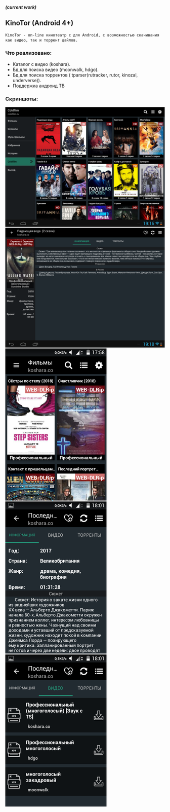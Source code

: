 ##### (current work)
## KinoTor (Android 4+) 
 
    KinoTor - on-line кинотеатр с для Android, с возможностью скачивания как видео, так и торрент файлов.


### Что реализовано:
* Каталог с видео (koshara).
* Бд для поиска видео (moonwalk, hdgo).
* Бд для поиска торрентов ( tparser(rutracker, rutor, kinozal, underverse)).
* Поддержка андроид ТВ

### Скриншоты:

![alt text](https://github.com/Tiarait/KinoTor/blob/master/screenshots/1.png)
![alt text](https://github.com/Tiarait/KinoTor/blob/master/screenshots/2.png)
![alt text](https://github.com/Tiarait/KinoTor/blob/master/screenshots/1s.png)
![alt text](https://github.com/Tiarait/KinoTor/blob/master/screenshots/2s.png)
![alt text](https://github.com/Tiarait/KinoTor/blob/master/screenshots/3s.png)
